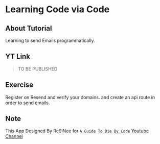# Learning Code via Code

## About Tutorial
Learning to send Emails programmatically.


## YT Link
> TO BE PUBLISHED


## Exercise
Register on Resend and verify your domains. and create an api route in order to send emails.



## Note
This App Designed By Re9iNee for 
[`A Guide To Die By Code` Youtube Channel](https://www.youtube.com/@AGuideToDieByCode)



